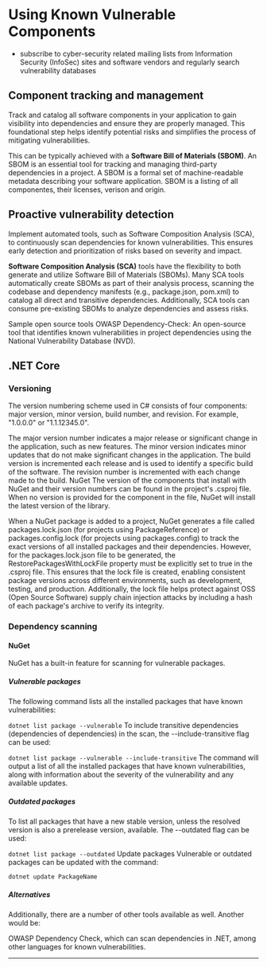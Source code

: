 # Using Known Vulnerable Components
- subscribe to cyber-security related mailing lists from Information Security (InfoSec) sites and software vendors and regularly search vulnerability databases

## Component tracking and management
Track and catalog all software components in your application to gain visibility into dependencies and ensure they are properly managed. This foundational step helps identify potential risks and simplifies the process of mitigating vulnerabilities.

This can be typically achieved with a **Software Bill of Materials (SBOM)**. An SBOM is an essential tool for tracking and managing third-party dependencies in a project. A SBOM is a formal set of machine-readable metadata describing your software application. SBOM is a listing of all componentes, their licenses, verison and origin.

## Proactive vulnerability detection
Implement automated tools, such as Software Composition Analysis (SCA), to continuously scan dependencies for known vulnerabilities. This ensures early detection and prioritization of risks based on severity and impact.

**Software Composition Analysis (SCA)** tools have the flexibility to both generate and utilize Software Bill of Materials (SBOMs). Many SCA tools automatically create SBOMs as part of their analysis process, scanning the codebase and dependency manifests (e.g., package.json, pom.xml) to catalog all direct and transitive dependencies. Additionally, SCA tools can consume pre-existing SBOMs to analyze dependencies and assess risks.

Sample open source tools
OWASP Dependency-Check: An open-source tool that identifies known vulnerabilities in project dependencies using the National Vulnerability Database (NVD).

## .NET Core
### Versioning
The version numbering scheme used in C# consists of four components: major version, minor version, build number, and revision. For example, "1.0.0.0" or "1.1.12345.0".

The major version number indicates a major release or significant change in the application, such as new features.
The minor version indicates minor updates that do not make significant changes in the application.
The build version is incremented each release and is used to identify a specific build of the software.
The revision number is incremented with each change made to the build.
NuGet
The version of the components that install with NuGet and their version numbers can be found in the project's .csproj file. When no version is provided for the component in the file, NuGet will install the latest version of the library.

When a NuGet package is added to a project, NuGet generates a file called packages.lock.json (for projects using PackageReference) or packages.config.lock (for projects using packages.config) to track the exact versions of all installed packages and their dependencies. However, for the packages.lock.json file to be generated, the RestorePackagesWithLockFile property must be explicitly set to true in the .csproj file. This ensures that the lock file is created, enabling consistent package versions across different environments, such as development, testing, and production. Additionally, the lock file helps protect against OSS (Open Source Software) supply chain injection attacks by including a hash of each package's archive to verify its integrity.

### Dependency scanning
#### NuGet
NuGet has a built-in feature for scanning for vulnerable packages.

##### Vulnerable packages
The following command lists all the installed packages that have known vulnerabilities:

`dotnet list package --vulnerable`
To include transitive dependencies (dependencies of dependencies) in the scan, the --include-transitive flag can be used:

`dotnet list package --vulnerable --include-transitive`
The command will output a list of all the installed packages that have known vulnerabilities, along with information about the severity of the vulnerability and any available updates.

##### Outdated packages
To list all packages that have a new stable version, unless the resolved version is also a prerelease version, available. The --outdated flag can be used:

`dotnet list package --outdated`
Update packages
Vulnerable or outdated packages can be updated with the command:

`dotnet update PackageName`

##### Alternatives
Additionally, there are a number of other tools available as well. Another would be:

OWASP Dependency Check, which can scan dependencies in .NET, among other languages for known vulnerabilities.

---
